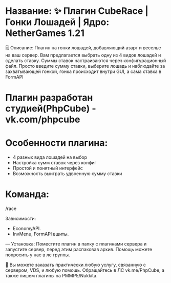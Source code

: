 # Название: ✨ Плагин CubeRace | Гонки Лошадей | Ядро: NetherGames 1.21

🗒 Описание: Плагин на гонки лошадей, добавляющий азарт и веселье на ваш сервер. Вам предлагается выбрать одну из 4 видов лошадей и сделать ставку. Суммы ставок настраиваются через конфигурационный файл. Просто введите сумму ставки, выберите лошадь и наблюдайте за захватывающей гонкой, гонка происходит внутри GUI, а сама ставка в FormAPI

# Плагин разработан студией(PhpCube) - vk.com/phpcube

# Особенности плагина:
- 4 разных вида лошадей на выбор
- Настройка сумм ставок через конфиг
- Простой и понятный интерфейс
- Возможность выиграть удвоенную сумму ставки

# Команда:
/race

Зависимости:
- EconomyAPI.
- InvMenu, FormAPI вшиты.

— Установка: Поместите плагин в папку с плагинами сервера и запустите сервер, перед этим распаковав архив. Помощь можете попросить у нас в лс группы.

💫 Вы можете заказать практически любую услугу, связанную с сервером, VDS, и любую помощь. 
Обращайтесь в ЛС vk.me/PhpCube, а также пишем плагины на PMMP5/Nukkita.
